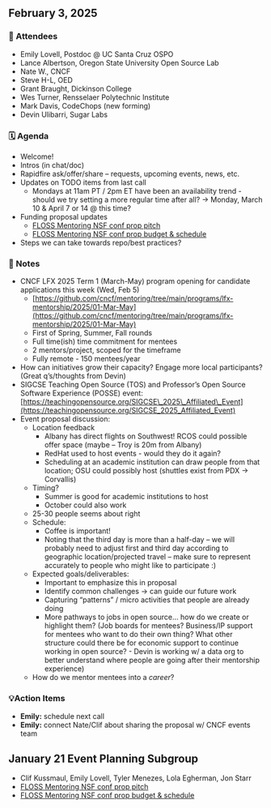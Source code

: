 ## **February 3, 2025**

### 🤸 Attendees

- Emily Lovell, Postdoc @ UC Santa Cruz OSPO  
- Lance Albertson, Oregon State University Open Source Lab  
- Nate W., CNCF  
- Steve H-L, OED  
- Grant Braught, Dickinson College  
- Wes Turner, Rensselaer Polytechnic Institute  
- Mark Davis, CodeChops (new forming)  
- Devin Ulibarri, Sugar Labs

### 🗓️ Agenda

- Welcome\!  
- Intros (in chat/doc)  
- Rapidfire ask/offer/share – requests, upcoming events, news, etc.  
- Updates on TODO items from last call  
  - Mondays at 11am PT / 2pm ET have been an availability trend \- should we try setting a more regular time after all? \-\> Monday, March 10 & April 7 or 14 @ this time?  
- Funding proposal updates  
  - [FLOSS Mentoring NSF conf prop pitch](https://docs.google.com/document/d/1S25WqINoXgLh6KYLQVuvVuWupFwbqTbxEhN-qBOxa9g/edit?tab=t.0#heading=h.trjj63f6j8rg)  
  - [FLOSS Mentoring NSF conf prop budget & schedule](https://docs.google.com/spreadsheets/d/1fZyKCedqAwIgcBmDPobkaAYd-Q897iEZOljrWEHkqD4/edit?gid=1935259645#gid=1935259645)  
- Steps we can take towards repo/best practices?

### 📝 Notes

- CNCF LFX 2025 Term 1 (March-May) program opening for candidate applications this week (Wed, Feb 5\)  
  - [https://github.com/cncf/mentoring/tree/main/programs/lfx-mentorship/2025/01-Mar-May](https://github.com/cncf/mentoring/tree/main/programs/lfx-mentorship/2025/01-Mar-May)   
  - First of Spring, Summer, Fall rounds  
  - Full time(ish) time commitment for mentees  
  - 2 mentors/project, scoped for the timeframe  
  - Fully remote \- 150 mentees/year  
- How can initiatives grow their capacity? Engage more local participants? (Great q’s/thoughts from Devin)  
- SIGCSE Teaching Open Source (TOS) and Professor’s Open Source Software Experience (POSSE) event: [https://teachingopensource.org/SIGCSE\_2025\_Affiliated\_Event](https://teachingopensource.org/SIGCSE_2025_Affiliated_Event)  
- Event proposal discussion:  
  - Location feedback   
    - Albany has direct flights on Southwest\! RCOS could possible offer space (maybe – Troy is 20m from Albany)  
    - RedHat used to host events \- would they do it again?  
    - Scheduling at an academic institution can draw people from that location; OSU could possibly host (shuttles exist from PDX \-\> Corvallis)  
  - Timing?  
    - Summer is good for academic institutions to host  
    - October could also work  
  - 25-30 people seems about right  
  - Schedule:  
    - Coffee is important\!  
    - Noting that the third day is more than a half-day – we will probably need to adjust first and third day according to geographic location/projected travel – make sure to represent accurately to people who might like to participate :)   
  - Expected goals/deliverables:  
    - Important to emphasize this in proposal  
    - Identify common challenges \-\> can guide our future work  
    - Capturing “patterns” / micro activities that people are already doing  
    - More pathways to jobs in open source… how do we create or highlight them? (Job boards for mentees? Business/IP support for mentees who want to do their own thing? What other structure could there be for economic support to continue working in open source? \- Devin is working w/ a data org to better understand where people are going after their mentorship experience)  
  - How do we mentor mentees into a *career*?

### 💡Action Items

- **Emily:** schedule next call  
- **Emily:** connect Nate/Clif about sharing the proposal w/ CNCF events team

## **January 21 Event Planning Subgroup**

* Clif Kussmaul, Emily Lovell, Tyler Menezes, Lola Egherman, Jon Starr  
* [FLOSS Mentoring NSF conf prop pitch](https://docs.google.com/document/d/1S25WqINoXgLh6KYLQVuvVuWupFwbqTbxEhN-qBOxa9g/edit?tab=t.0#heading=h.trjj63f6j8rg)  
* [FLOSS Mentoring NSF conf prop budget & schedule](https://docs.google.com/spreadsheets/d/1fZyKCedqAwIgcBmDPobkaAYd-Q897iEZOljrWEHkqD4/edit?gid=1935259645#gid=1935259645)
